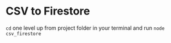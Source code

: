 # CSV to Firestore 

`cd` one level up from project folder in your terminal and run `node csv_firestore`